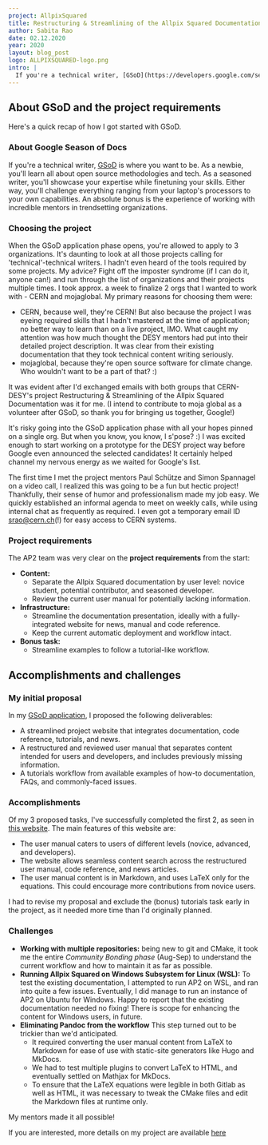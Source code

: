 ```yaml
---
project: AllpixSquared
title: Restructuring & Streamlining of the Allpix Squared Documentation
author: Sabita Rao
date: 02.12.2020
year: 2020
layout: blog_post
logo: ALLPIXSQUARED-logo.png
intro: |
  If you're a technical writer, [GSoD](https://developers.google.com/season-of-docs) is where you want to be. As a newbie, you'll learn all about open source methodologies and tech. As a seasoned writer, you'll showcase your expertise while finetuning your skills. Either way, you'll challenge everything ranging from your laptop's processors to your own capabilities. An absolute bonus is the experience of working with incredible mentors in trendsetting organizations.
---
```


## About GSoD and the project requirements

Here's a quick recap of how I got started with GSoD.

### About Google Season of Docs

If you're a technical writer,
[GSoD](https://developers.google.com/season-of-docs) is where you want to be. As
a newbie, you'll learn all about open source methodologies and tech. As a
seasoned writer, you'll showcase your expertise while finetuning your skills.
Either way, you'll challenge everything ranging from your laptop's processors to
your own capabilities. An absolute bonus is the experience of working with
incredible mentors in trendsetting organizations.

### Choosing the project

When the GSoD application phase opens, you're allowed to apply to 3
organizations. It's daunting to look at all those projects calling for
'technical'-technical writers. I hadn't even heard of the tools required by some
projects. My advice? Fight off the imposter syndrome (if I can do it, anyone
can!) and run through the list of organizations and their projects multiple
times. I took approx. a week to finalize 2 orgs that I wanted to work with -
CERN and mojaglobal. My primary reasons for choosing them were:

- CERN, because well, they're CERN! But also because the project I was eyeing
  required skills that I hadn't mastered at the time of application; no better
  way to learn than on a live project, IMO. What caught my attention was how
  much thought the DESY mentors had put into their detailed project description.
  It was clear from their existing documentation that they took technical
  content writing seriously.
- mojaglobal, because they're open source software for climate change. Who
  wouldn't want to be a part of that? :)

It was evident after I'd exchanged emails with both groups that CERN-DESY's
project Restructuring & Streamlining of the Allpix Squared Documentation was it
for me. (I intend to contribute to moja global as a volunteer after GSoD, so
thank you for bringing us together, Google!)

It's risky going into the GSoD application phase with all your hopes pinned on a
single org. But when you know, you know, I s'pose? :) I was excited enough to
start working on a prototype for the DESY project way before Google even
announced the selected candidates! It certainly helped channel my nervous energy
as we waited for Google's list.

The first time I met the project mentors Paul Schütze and Simon Spannagel on a
video call, I realized this was going to be a fun but hectic project!
Thankfully, their sense of humor and professionalism made my job easy. We
quickly established an informal agenda to meet on weekly calls, while using
internal chat as frequently as required. I even got a temporary email ID
srao@cern.ch(!) for easy access to CERN systems.

### Project requirements

The AP2 team was very clear on the **project requirements** from the start:

- **Content:**
  - Separate the Allpix Squared documentation by user level: novice student,
    potential contributor, and seasoned developer.
  - Review the current user manual for potentially lacking information.
- **Infrastructure:**
  - Streamline the documentation presentation, ideally with a fully-integrated
    website for news, manual and code reference.
  - Keep the current automatic deployment and workflow intact.
- **Bonus task:**
  - Streamline examples to follow a tutorial-like workflow.

## Accomplishments and challenges

### My initial proposal

In my
[GSoD application](https://developers.google.com/season-of-docs/docs/2020/participants/project-cernhsf-sabitar),
I proposed the following deliverables:

- A streamlined project website that integrates documentation, code reference,
  tutorials, and news.
- A restructured and reviewed user manual that separates content intended for
  users and developers, and includes previously missing information.
- A tutorials workflow from available examples of how-to documentation, FAQs,
  and commonly-faced issues.

### Accomplishments

Of my 3 proposed tasks, I've successfully completed the first 2, as seen in
[this website](https://srao.web.cern.ch/srao/). The main features of this
website are:

- The user manual caters to users of different levels (novice, advanced, and
  developers).
- The website allows seamless content search across the restructured user
  manual, code reference, and news articles.
- The user manual content is in Markdown, and uses LaTeX only for the equations.
  This could encourage more contributions from novice users.

I had to revise my proposal and exclude the (bonus) tutorials task early in the
project, as it needed more time than I'd originally planned.

### Challenges

- **Working with multiple repositories:** being new to git and CMake, it took me
  the entire _Community Bonding phase_ (Aug-Sep) to understand the current
  workflow and how to maintain it as far as possible.
- **Running Allpix Squared on Windows Subsystem for Linux (WSL):** To test the
  existing documentation, I attempted to run AP2 on WSL, and ran into quite a
  few issues. Eventually, I did manage to run an instance of AP2 on Ubuntu for
  Windows. Happy to report that the existing documentation needed no fixing!
  There is scope for enhancing the content for Windows users, in future.
- **Eliminating Pandoc from the workflow** This step turned out to be trickier
  than we'd anticipated.
  - It required converting the user manual content from LaTeX to Markdown for
    ease of use with static-site generators like Hugo and MkDocs.
  - We had to test multiple plugins to convert LaTeX to HTML, and eventually
    settled on Mathjax for MkDocs.
  - To ensure that the LaTeX equations were legible in both Gitlab as well as
    HTML, it was necessary to tweak the CMake files and edit the Markdown files
    at runtime only.

My mentors made it all possible!

If you are interested, more details on my project are available
[here](https://github.com/sabitarao/gsod/wiki)

